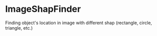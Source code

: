 # ImageShapFinder

Finding object's location in image with different shap (rectangle, circle, triangle, etc.)
